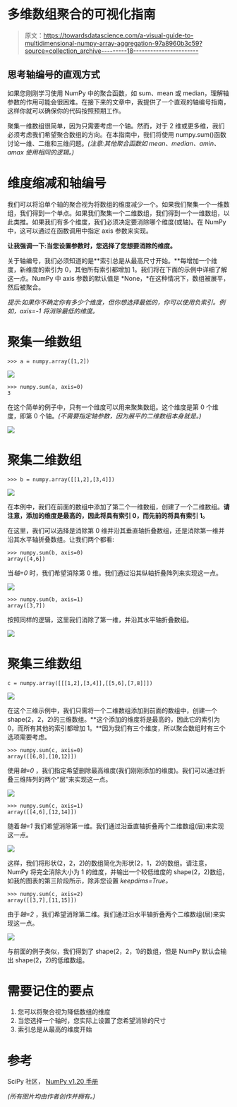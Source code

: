 # 多维数组聚合的可视化指南

> 原文：<https://towardsdatascience.com/a-visual-guide-to-multidimensional-numpy-array-aggregation-97a8960b3c59?source=collection_archive---------18----------------------->

## 思考轴编号的直观方式

如果您刚刚学习使用 NumPy 中的聚合函数，如 sum、mean 或 median，理解轴参数的作用可能会很困难。在接下来的文章中，我提供了一个直观的轴编号指南，这样你就可以确保你的代码按照预期工作。

聚集一维数组很简单，因为只需要考虑一个轴。然而，对于 2 维或更多维，我们必须考虑我们希望聚合数组的方向。在本指南中，我们将使用 numpy.sum()函数讨论一维、二维和三维问题。*(注意:其他聚合函数如 mean、median、amin、amax 使用相同的逻辑。)*

# 维度缩减和轴编号

我们可以将沿单个轴的聚合视为将数组的维度减少一个。如果我们聚集一个一维数组，我们得到一个单点。如果我们聚集一个二维数组，我们得到一个一维数组，以此类推。如果我们有多个维度，我们必须决定要消除哪个维度(或轴)。在 NumPy 中，这可以通过在函数调用中指定 axis 参数来实现。

**让我强调一下:当您设置参数时，您选择了您想要消除的维度。**

关于轴编号，我们必须知道的是**索引总是从最高尺寸开始。**每增加一个维度，新维度的索引为 0，其他所有索引都增加 1。我们将在下面的示例中详细了解这一点。NumPy 中 axis 参数的默认值是 *None，*在这种情况下，数组被展平，然后被聚合。

*提示:如果你不确定你有多少个维度，但你想选择最低的，你可以使用负索引。例如，axis=-1 将消除最低的维度。*

# 聚集一维数组

```
>>> a = numpy.array([1,2])
```

![](img/f0577636f06b99ad08562658a25dedef.png)

```
>>> numpy.sum(a, axis=0)
3
```

在这个简单的例子中，只有一个维度可以用来聚集数组。这个维度是第 0 个维度，即第 0 个轴。*(不需要指定轴参数，因为展平的二维数组本身就是。)*

![](img/f5253c2df0226dfeea85164e929f3c5f.png)

# 聚集二维数组

```
>>> b = numpy.array([[1,2],[3,4]])
```

![](img/e4e4308431355095d39ab33d249511cb.png)

在本例中，我们在前面的数组中添加了第二个一维数组，创建了一个二维数组。**请注意，添加的维度是最高的，因此将具有索引 0，而先前的将具有索引 1。**

在这里，我们可以选择是消除第 0 维并沿其垂直轴折叠数组，还是消除第一维并沿其水平轴折叠数组。让我们两个都看:

```
>>> numpy.sum(b, axis=0)
array([4,6])
```

当*轴=0* 时，我们希望消除第 0 维。我们通过沿其纵轴折叠阵列来实现这一点。

![](img/efbc2b61a1f1c0c047dbbd19b9185b4b.png)

```
>>> numpy.sum(b, axis=1)
array([3,7])
```

按照同样的逻辑，这里我们消除了第一维，并沿其水平轴折叠数组。

![](img/22007b7eab3874b72112a5bf240a9dc5.png)

# 聚集三维数组

```
c = numpy.array([[[1,2],[3,4]],[[5,6],[7,8]]])
```

![](img/d1e76f4d694852b56417b444ac966fc2.png)

在这个三维示例中，我们只需将一个二维数组添加到前面的数组中，创建一个 shape(2，2，2)的三维数组。**这个添加的维度将是最高的，因此它的索引为 0，而所有其他的索引都增加 1。**因为我们有三个维度，所以聚合数组时有三个选项需要考虑。

```
>>> numpy.sum(c, axis=0)
array([[6,8],[10,12]])
```

使用*轴=0* ，我们指定希望删除最高维度(我们刚刚添加的维度)。我们可以通过折叠三维阵列的两个“层”来实现这一点。

![](img/bd65e1339706015faf05dc3fcaa2cd9e.png)

```
>>> numpy.sum(c, axis=1)
array([[4,6],[12,14]])
```

随着*轴=1* 我们希望消除第一维。我们通过沿垂直轴折叠两个二维数组(层)来实现这一点。

![](img/52030957ca43f51c90e7560bb2f8ee77.png)

这样，我们将形状(2，2，2)的数组简化为形状(2，1，2)的数组。请注意，NumPy 将完全消除大小为 1 的维度，并输出一个较低维度的 shape(2，2)数组，如我的图表的第三阶段所示，除非您设置 *keepdims=True。*

```
>>> numpy.sum(c, axis=2)
array([[3,7],[11,15]])
```

由于*轴=2* ，我们希望消除第二维。我们通过沿水平轴折叠两个二维数组(层)来实现这一点。

![](img/ccf9098d39b8c6663bf8292fc497e3cf.png)

与前面的例子类似，我们得到了 shape(2，2，1)的数组，但是 NumPy 默认会输出 shape(2，2)的低维数组。

# 需要记住的要点

1.  您可以将聚合视为降低数组的维度
2.  当您选择一个轴时，您实际上设置了您希望消除的尺寸
3.  索引总是从最高的维度开始

# 参考

SciPy 社区， [NumPy v1.20 手册](https://numpy.org/doc/stable/reference/generated/numpy.sum.html)

*(所有图片均由作者创作并拥有。)*